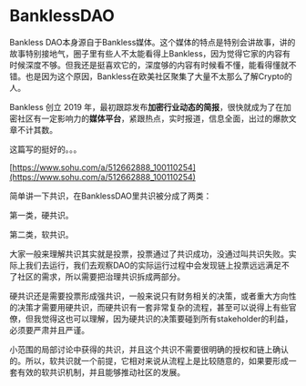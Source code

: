 # BanklessDAO

Bankless DAO本身源自于Bankless媒体。这个媒体的特点是特别会讲故事，讲的故事特别接地气，圈子里有些人不太能看得上Bankless，因为觉得它家的内容有时候深度不够。但我还是挺喜欢它的，深度够的内容有时候看不懂，能看得懂就不错。也是因为这个原因，Bankless在欧美社区聚集了大量不太那么了解Crypto的人。

Bankless 创立 2019 年，最初跟踪发布**加密行业动态的简报**，很快就成为了在加密社区有一定影响力的**媒体平台**，紧跟热点，实时报道，信息全面，出过的爆款文章不计其数。

这篇写的挺好的。。。

[https://www.sohu.com/a/512662888_100110254](https://www.sohu.com/a/512662888_100110254)

简单讲一下共识，在BanklessDAO里共识被分成了两类：

第一类，硬共识。

第二类，软共识。

大家一般来理解共识其实就是投票，投票通过了共识成功，没通过叫共识失败。实际上我们去运行，我们去观察DAO的实际运行过程中会发现链上投票远远满足不了社区的需求，所以需要把治理共识拆成两部分。

硬共识还是需要投票形成强共识，一般来说只有财务相关的决策，或者重大方向性的决策才需要用硬共识，而硬共识有一套非常复杂的流程，甚至可以说得上有些官僚，但我觉得这也可以理解，因为硬共识的决策要碰到所有stakeholder的利益，必须要严肃并且严谨。

小范围的局部讨论中获得的共识，并且这个共识不需要很明确的授权和链上确认的。所以，软共识就一个前提，它相对来说从流程上是比较随意的，如果要形成一套有效的软共识机制，并且能够推动社区的发展。